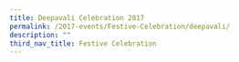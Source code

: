 ```yaml
---
title: Deepavali Celebration 2017
permalink: /2017-events/Festive-Celebration/deepavali/
description: ""
third_nav_title: Festive Celebration
---
```

